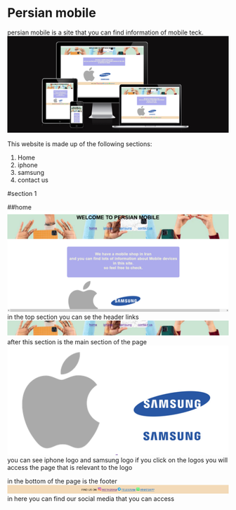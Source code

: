 # Persian mobile 

persian mobile is a site that you can find information of mobile teck.
![my work](image/my-work.png)
 
This website is made up of the following sections:

1.	Home
2.	iphone
3.	samsung
4.  contact us

#section 1

##home
![home](image/home.png)
in the top section you can se the header links
![header](image/header.png)
after this section is the main section of the page 
![logo](image/logo.png)
you can see iphone logo and samsung logo if you click on the logos you will access the page that is relevant to the logo

in the bottom of the page is the footer
![footer](image/footer.png)
in here you can find our social media that you can access